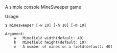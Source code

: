 
A simple console MineSweeper game


Usage:
```
$ minesweeper [-w 10] [-h 10] [-m 10]

Argument:
    w   Minefield width(default: 40)
    h   Minefield height(default: 10)
    m   A number of mines on a field(default: 40)